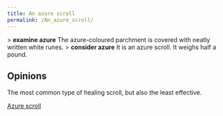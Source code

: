 ```yaml
---
title: An azure scroll
permalink: /An_azure_scroll/
---
```


\> **examine azure**
The azure-coloured parchment is covered with neatly written white
runes.
\> **consider azure**
It is an azure scroll.
It weighs half a pound.

## Opinions

The most common type of healing scroll, but also the least effective.

[Azure scroll](Category:_Miscellaneous_equipment "wikilink")
